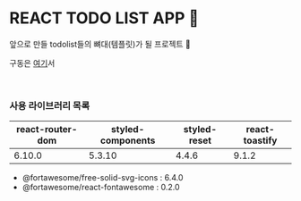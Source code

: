 # REACT TODO LIST APP 📝

앞으로 만들 todolist들의 뼈대(템플릿)가 될 프로젝트 🤗  

구동은 [여기](https://naturej.github.io/react-todomaster)서  
  
<br/>
  

### 사용 라이브러리 목록


|react-router-dom|styled-components|styled-reset|react-toastify|
|---|---|---|---|
|6.10.0|5.3.10|4.4.6|9.1.2|

- @fortawesome/free-solid-svg-icons : 6.4.0
- @fortawesome/react-fontawesome : 0.2.0
